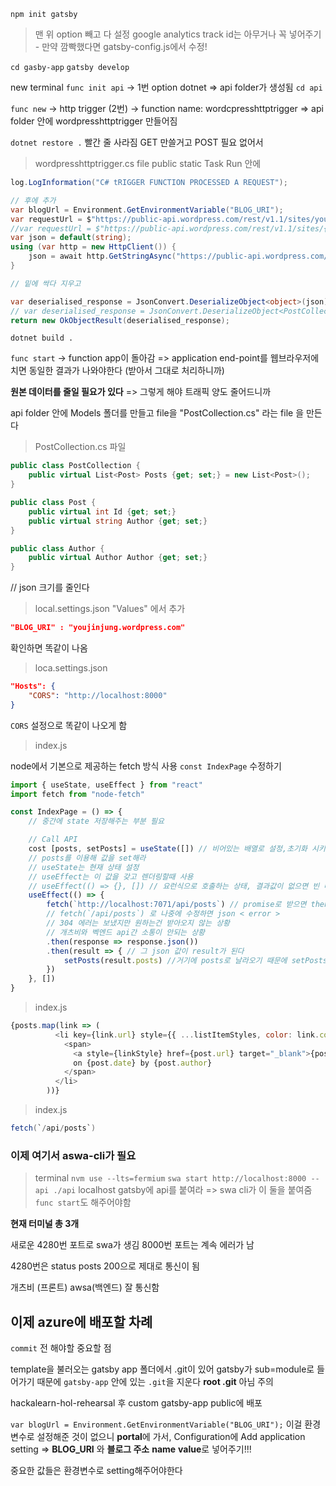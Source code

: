 `npm init gatsby`
> 맨 위 option 빼고 다 설정
> google analytics track id는 아무거나 꼭 넣어주기 - 만약 깜빡했다면 gatsby-config.js에서 수정!

`cd gasby-app`
`gatsby develop`

new terminal
`func init api` -> 1번 option dotnet => api folder가 생성됨
`cd api`

`func new`
-> http trigger (2번)
-> function name: wordcpresshttptrigger
=> api folder 안에 wordpresshttptrigger 만들어짐

`dotnet restore .` 빨간 줄 사라짐
GET 만쓸거고 POST 필요 없어서

> wordpresshttptrigger.cs file
public static Task Run 안에
``` cs
log.LogInformation("C# tRIGGER FUNCTION PROCESSED A REQUEST");

// 후에 추가
var blogUrl = Environment.GetEnvironmentVariable("BLOG_URI");
var requestUrl = $"https://public-api.wordpress.com/rest/v1.1/sites/youjinjung.wordpress.com/posts/";
//var requestUrl = $"https://public-api.wordpress.com/rest/v1.1/sites/{blogUrl}/posts/";
var json = default(string);
using (var http = new HttpClient()) {
    json = await http.GetStringAsync("https://public-api.wordpress.com/rest/v1.1/sites/youjinjung.wordpress.com/posts/");
}

// 밑에 싹다 지우고

var deserialised_response = JsonConvert.DeserializeObject<object>(json); // 전
// var deserialised_response = JsonConvert.DeserializeObject<PostCollection>(json); // 후
return new OkObjectResult(deserialised_response);
```
`dotnet build .`

`func start` -> function app이 돌아감
=> application end-point를 웹브라우저에 치면 동일한 결과가 나와야한다 (받아서 그대로 처리하니까)

**원본 데이터를 줄일 필요가 있다** => 그렇게 해야 트래픽 양도 줄어드니까

api folder 안에 Models 폴더를 만들고 file을 "PostCollection.cs" 라는 file 을 만든다

> PostCollection.cs 파일

``` cs
public class PostCollection {
    public virtual List<Post> Posts {get; set;} = new List<Post>();
}

public class Post {
    public virtual int Id {get; set;}
    public virtual string Author {get; set;}
}

public class Author {
    public virtual Author Author {get; set;}
}
```
// json 크기를 줄인다

> local.settings.json "Values" 에서 추가
``` json
"BLOG_URI" : "youjinjung.wordpress.com"
```

확인하면 똑같이 나옴

> loca.settings.json

``` json
"Hosts": {
    "CORS": "http://localhost:8000"
}
```

`CORS` 설정으로 똑같이 나오게 함

> index.js

node에서 기본으로 제공하는 fetch 방식 사용
`const IndexPage` 수정하기

``` js
import { useState, useEffect } from "react"
import fetch from "node-fetch"

const IndexPage = () => {
    // 중간에 state 저장해주는 부분 필요

    // Call API
    cost [posts, setPosts] = useState([]) // 비어있는 배열로 설정,초기화 시키는 명령어 
    // posts를 이용해 값을 set해라
    // useState는 현재 상태 설정
    // useEffect는 이 값을 갖고 렌더링할때 사용
    // useEffect(() => {}, []) // 요런식으로 호출하는 상태, 결과값이 없으면 빈 배열로 가라
    useEffect(() => {
        fetch(`http://localhost:7071/api/posts`) // promise로 받으면 then으로 json으로 파싱하기
        // fetch(`/api/posts`) 로 나중에 수정하면 json < error >
        // 304 에러는 보냈지만 원하는건 받아오지 않는 상황
        // 개츠비와 벡엔드 api간 소통이 안되는 상황
        .then(response => response.json())
        .then(result => { // 그 json 값이 result가 된다
            setPosts(result.posts) //거기에 posts로 날라오기 때문에 setPosts를 통해 posts 객체에 할당해라
        })
    }, [])
}
```

> index.js 

``` js
{posts.map(link => (
          <li key={link.url} style={{ ...listItemStyles, color: link.color }}>
            <span>
              <a style={linkStyle} href={post.url} target="_blank">{post.title}</a>
              on {post.date} by {post.author}
            </span>
          </li>
        ))}
```

> index.js

``` cs
fetch(`/api/posts`)
```

### 이제 여기서 aswa-cli가 필요

> terminal
`nvm use --lts=fermium`
`swa start http://localhost:8000 --api ./api`
localhost gatsby에 api를 붙여라 => swa cli가 이 둘을 붙여줌
`func start`도 해주어야함

**현재 터미널 총 3개**

새로운 4280번 포트로 swa가 생김
8000번 포트는 계속 에러가 남

4280번은 status posts 200으로 제대로 통신이 됨

개츠비 (프론트) awsa(백엔드) 잘 통신함

## 이제 azure에 배포할 차례

`commit` 전 해야할 중요할 점

template을 불러오는 gatsby app 폴더에서 .git이 있어 gatsby가 sub=module로 들어가기 때문에
`gatsby-app` 안에 있는 `.git`을 지운다 **root .git** 아님 주의

hackalearn-hol-rehearsal 후 custom
gatsby-app public에 배포

`var blogUrl = Environment.GetEnvironmentVariable("BLOG_URI");` 이걸 환경변수로 설정해준 것이 없으니 
**portal**에 가서, Configuration에 Add application setting
=> **BLOG_URI** 와 **블로그 주소**  **name** **value**로 넣어주기!!!

중요한 값들은 환경변수로 setting해주어야한다